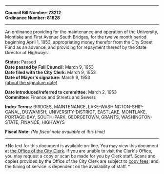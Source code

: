 * * * * *  
  
**Council Bill Number: [](#h0)[](#h2)73212**   
**Ordinance Number: 81828**  
  
* * * * *  
  
An ordinance providing for the maintenance and operation of the University, Montlake and First Avenue South Bridges, for the twelve month period beginning April 1, 1953, appropriating money therefor from the City Street Fund as an advance, and providing for repayment thereof by the State Director of Highways.  
  
**Status:** Passed   
**Date passed by Full Council:** March 9, 1953   
**Date filed with the City Clerk:** March 9, 1953   
**Date of Mayor's signature:** March 9, 1953   
[(about the signature date)](/~public/approvaldate.htm)   
  
  
**Date introduced/referred to committee:** March 2, 1953   
**Committee:** Finance and Streets and Sewers   
  
**Index Terms:** BRIDGES, MAINTENANCE, LAKE-WASHINGTON-SHIP-CANAL, DUWAMISH, UNIVERSITY-DISTRICT, EASTLAKE, MONTLAKE, PORTAGE-BAY, SOUTH-PARK, GEORGETOWN, GRANTS, WASHINGTON-STATE, FINANCE, HIGHWAYS  
  
**Fiscal Note:** *(No fiscal note available at this time)*  
  
* * * * *  
  
*No text for this document is available on-line. You may view this document at [the Office of the City Clerk](http://www.seattle.gov/leg/clerk/contactUs.htm). If you are unable to visit the Clerk's Office, you may request a copy or scan be made for you by Clerk staff. Scans and copies provided by the Office of the City Clerk are subject to [copy fees](http://clerk.seattle.gov/~public/clerkfees.htm), and the timing of service is dependent on the availability of staff. *  
  
  
